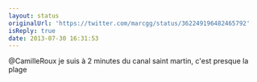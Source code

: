 ```yaml
---
layout: status
originalUrl: 'https://twitter.com/marcgg/status/362249196482465792'
isReply: true
date: 2013-07-30 16:31:53
---
```


@CamilleRoux je suis à 2 minutes du canal saint martin, c'est presque la plage

